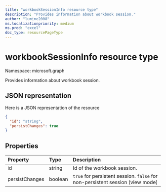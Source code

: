 ```yaml
---
title: "workbookSessionInfo resource type"
description: "Provides information about workbook session."
author: "lumine2008"
ms.localizationpriority: medium
ms.prod: "excel"
doc_type: resourcePageType
---
```


# workbookSessionInfo resource type

Namespace: microsoft.graph

Provides information about workbook session.


## JSON representation

Here is a JSON representation of the resource

<!-- {
  "blockType": "resource",
  "optionalProperties": [  ],
  "@odata.type": "microsoft.graph.workbookSessionInfo"
}-->

```json
{
  "id": "string",
  "persistChanges": true
}
```

## Properties

| Property | Type  | Description                               |
|:---------|:------|:------------------------------------------|
| id  | string | Id of the workbook session. |
| persistChanges | boolean |  `true` for persistent session. `false` for non-persistent session (view mode) |



